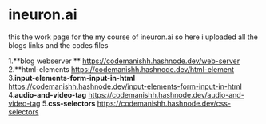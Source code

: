# ineuron.ai
this the work page for the my  course of ineuron.ai so here i uploaded all the blogs links and the codes files

1.**blog webserver **
https://codemanishh.hashnode.dev/web-server
2.**html-elements
https://codemanishh.hashnode.dev/html-element
3.**input-elements-form-input-in-html**
https://codemanishh.hashnode.dev/input-elements-form-input-in-html
4.**audio-and-video-tag**
https://codemanishh.hashnode.dev/audio-and-video-tag
5.**css-selectors**
https://codemanishh.hashnode.dev/css-selectors
